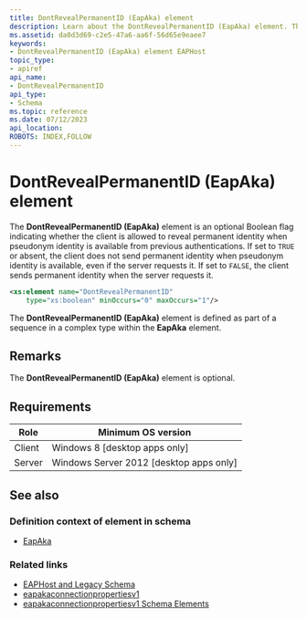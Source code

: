 ```yaml
---
title: DontRevealPermanentID (EapAka) element
description: Learn about the DontRevealPermanentID (EapAka) element. This element indicates whether the client is allowed to reveal permanent identity when pseudonym identity is available from previous authentications. | DontRevealPermanentID (EapAka) element
ms.assetid: da0d3d69-c2e5-47a6-aa6f-56d65e9eaee7
keywords:
- DontRevealPermanentID (EapAka) element EAPHost
topic_type:
- apiref
api_name:
- DontRevealPermanentID
api_type:
- Schema
ms.topic: reference
ms.date: 07/12/2023
api_location: 
ROBOTS: INDEX,FOLLOW
---
```


# DontRevealPermanentID (EapAka) element

The **DontRevealPermanentID (EapAka)** element is an optional Boolean flag indicating whether the client is allowed to reveal permanent identity when pseudonym identity is available from previous authentications. If set to `TRUE` or absent, the client does not send permanent identity when pseudonym identity is available, even if the server requests it. If set to `FALSE`, the client sends permanent identity when the server requests it.

``` xml
<xs:element name="DontRevealPermanentID"
    type="xs:boolean" minOccurs="0" maxOccurs="1"/>
```

The **DontRevealPermanentID (EapAka)** element is defined as part of a sequence in a complex type within the **EapAka** element.

## Remarks

The **DontRevealPermanentID (EapAka)** element is optional.

## Requirements

| Role | Minimum OS version |
|------|--------------------|
| Client | Windows 8 \[desktop apps only\] |
| Server | Windows Server 2012 \[desktop apps only\] |

## See also

### Definition context of element in schema

- [EapAka](eapakaconnectionpropertiesv1schema-eapaka-element.md)

### Related links

- [EAPHost and Legacy Schema](eaphost-schemas.md)
- [eapakaconnectionpropertiesv1](eapakaconnectionpropertiesv1schema-schema.md)
- [eapakaconnectionpropertiesv1 Schema Elements](eapakaconnectionpropertiesv1schema-elements.md)
